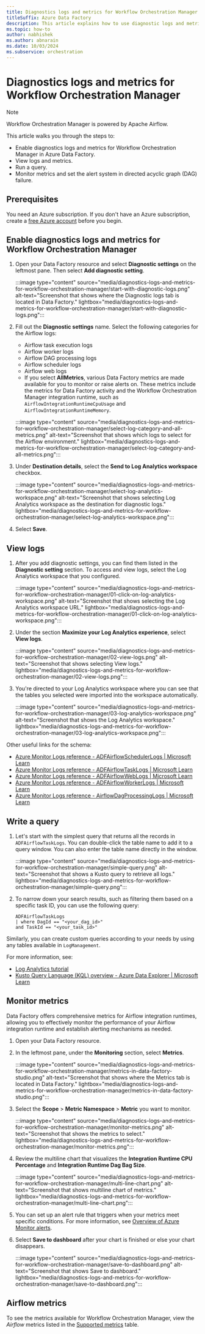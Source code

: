 ```yaml
---
title: Diagnostics logs and metrics for Workflow Orchestration Manager
titleSuffix: Azure Data Factory
description: This article explains how to use diagnostic logs and metrics to monitor the Workflow Orchestration Manager integration runtime.
ms.topic: how-to
author: nabhishek
ms.author: abnarain
ms.date: 10/03/2024
ms.subservice: orchestration
---
```


# Diagnostics logs and metrics for Workflow Orchestration Manager

> [!NOTE]
> Workflow Orchestration Manager is powered by Apache Airflow.

This article walks you through the steps to:

- Enable diagnostics logs and metrics for Workflow Orchestration Manager in Azure Data Factory.
- View logs and metrics.
- Run a query.
- Monitor metrics and set the alert system in directed acyclic graph (DAG) failure.

## Prerequisites

You need an Azure subscription. If you don't have an Azure subscription, create a [free Azure account](https://azure.microsoft.com/free/) before you begin.

## Enable diagnostics logs and metrics for Workflow Orchestration Manager

1. Open your Data Factory resource and select **Diagnostic settings** on the leftmost pane. Then select **Add diagnostic setting**.

   :::image type="content" source="media/diagnostics-logs-and-metrics-for-workflow-orchestration-manager/start-with-diagnostic-logs.png" alt-text="Screenshot that shows where the Diagnostic logs tab is located in Data Factory." lightbox="media/diagnostics-logs-and-metrics-for-workflow-orchestration-manager/start-with-diagnostic-logs.png":::

1. Fill out the **Diagnostic settings** name. Select the following categories for the Airflow logs:

   - Airflow task execution logs
   - Airflow worker logs
   - Airflow DAG processing logs
   - Airflow scheduler logs
   - Airflow web logs
   - If you select **AllMetrics**, various Data Factory metrics are made available for you to monitor or raise alerts on. These metrics include the metrics for Data Factory activity and the Workflow Orchestration Manager integration runtime, such as `AirflowIntegrationRuntimeCpuUsage` and `AirflowIntegrationRuntimeMemory`.

   :::image type="content" source="media/diagnostics-logs-and-metrics-for-workflow-orchestration-manager/select-log-category-and-all-metrics.png" alt-text="Screenshot that shows which logs to select for the Airflow environment." lightbox="media/diagnostics-logs-and-metrics-for-workflow-orchestration-manager/select-log-category-and-all-metrics.png":::

1. Under **Destination details**, select the **Send to Log Analytics workspace** checkbox.

   :::image type="content" source="media/diagnostics-logs-and-metrics-for-workflow-orchestration-manager/select-log-analytics-workspace.png" alt-text="Screenshot that shows selecting Log Analytics workspace as the destination for diagnostic logs." lightbox="media/diagnostics-logs-and-metrics-for-workflow-orchestration-manager/select-log-analytics-workspace.png":::

1. Select **Save**.

## View logs

1. After you add diagnostic settings, you can find them listed in the **Diagnostic setting** section. To access and view logs, select the Log Analytics workspace that you configured.

   :::image type="content" source="media/diagnostics-logs-and-metrics-for-workflow-orchestration-manager/01-click-on-log-analytics-workspace.png" alt-text="Screenshot that shows selecting the Log Analytics workspace URL." lightbox="media/diagnostics-logs-and-metrics-for-workflow-orchestration-manager/01-click-on-log-analytics-workspace.png":::

1. Under the section **Maximize your Log Analytics experience**, select **View logs**.

   :::image type="content" source="media/diagnostics-logs-and-metrics-for-workflow-orchestration-manager/02-view-logs.png" alt-text="Screenshot that shows selecting View logs." lightbox="media/diagnostics-logs-and-metrics-for-workflow-orchestration-manager/02-view-logs.png":::

1. You're directed to your Log Analytics workspace where you can see that the tables you selected were imported into the workspace automatically.

   :::image type="content" source="media/diagnostics-logs-and-metrics-for-workflow-orchestration-manager/03-log-analytics-workspace.png" alt-text="Screenshot that shows the Log Analytics workspace." lightbox="media/diagnostics-logs-and-metrics-for-workflow-orchestration-manager/03-log-analytics-workspace.png":::

Other useful links for the schema:

- [Azure Monitor Logs reference - ADFAirflowSchedulerLogs | Microsoft Learn](/azure/azure-monitor/reference/tables/ADFAirflowSchedulerLogs)
- [Azure Monitor Logs reference - ADFAirflowTaskLogs | Microsoft Learn](/azure/azure-monitor/reference/tables/adfairflowtasklogs)
- [Azure Monitor Logs reference - ADFAirflowWebLogs | Microsoft Learn](/azure/azure-monitor/reference/tables/adfairflowweblogs)
- [Azure Monitor Logs reference - ADFAirflowWorkerLogs | Microsoft Learn](/azure/azure-monitor/reference/tables/adfairflowworkerlogs)
- [Azure Monitor Logs reference - AirflowDagProcessingLogs | Microsoft Learn](/azure/azure-monitor/reference/tables/AirflowDagProcessingLogs)

## Write a query

1. Let's start with the simplest query that returns all the records in `ADFAirflowTaskLogs`. You can double-click the table name to add it to a query window. You can also enter the table name directly in the window.

   :::image type="content" source="media/diagnostics-logs-and-metrics-for-workflow-orchestration-manager/simple-query.png" alt-text="Screenshot that shows a Kusto query to retrieve all logs." lightbox="media/diagnostics-logs-and-metrics-for-workflow-orchestration-manager/simple-query.png":::

1. To narrow down your search results, such as filtering them based on a specific task ID, you can use the following query:

    ```kusto
    ADFAirflowTaskLogs
    | where DagId == "<your_dag_id>"
    and TaskId == "<your_task_id>"
    ```

Similarly, you can create custom queries according to your needs by using any tables available in `LogManagement`.

For more information, see:

- [Log Analytics tutorial](/azure/azure-monitor/logs/log-analytics-tutorial)
- [Kusto Query Language (KQL) overview - Azure Data Explorer | Microsoft Learn](/azure/data-explorer/kusto/query/)

## Monitor metrics

Data Factory offers comprehensive metrics for Airflow integration runtimes, allowing you to effectively monitor the performance of your Airflow integration runtime and establish alerting mechanisms as needed.

1. Open your Data Factory resource.

1. In the leftmost pane, under the **Monitoring** section, select **Metrics**.

   :::image type="content" source="media/diagnostics-logs-and-metrics-for-workflow-orchestration-manager/metrics-in-data-factory-studio.png" alt-text="Screenshot that shows where the Metrics tab is located in Data Factory." lightbox="media/diagnostics-logs-and-metrics-for-workflow-orchestration-manager/metrics-in-data-factory-studio.png":::

1. Select the **Scope** > **Metric Namespace** > **Metric** you want to monitor.

   :::image type="content" source="media/diagnostics-logs-and-metrics-for-workflow-orchestration-manager/monitor-metrics.png" alt-text="Screenshot that shows the metrics to select." lightbox="media/diagnostics-logs-and-metrics-for-workflow-orchestration-manager/monitor-metrics.png":::

1. Review the multiline chart that visualizes the **Integration Runtime CPU Percentage** and **Integration Runtime Dag Bag Size**.

   :::image type="content" source="media/diagnostics-logs-and-metrics-for-workflow-orchestration-manager/multi-line-chart.png" alt-text="Screenshot that shows multiline chart of metrics." lightbox="media/diagnostics-logs-and-metrics-for-workflow-orchestration-manager/multi-line-chart.png":::

1. You can set up an alert rule that triggers when your metrics meet specific conditions.
   For more information, see [Overview of Azure Monitor alerts](/azure/azure-monitor/alerts/alerts-overview).

1. Select **Save to dashboard** after your chart is finished or else your chart disappears.

   :::image type="content" source="media/diagnostics-logs-and-metrics-for-workflow-orchestration-manager/save-to-dashboard.png" alt-text="Screenshot that shows Save to dashboard." lightbox="media/diagnostics-logs-and-metrics-for-workflow-orchestration-manager/save-to-dashboard.png":::

## Airflow metrics

To see the metrics available for Workflow Orchestration Manager, view the *Airflow* metrics listed in the [Supported metrics](monitor-data-factory-reference.md#supported-metrics-for-microsoftdatafactoryfactories) table.
